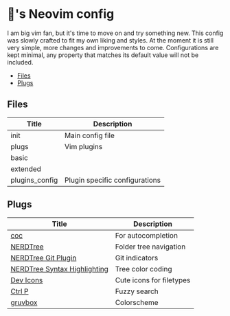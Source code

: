 # :bread:'s Neovim config

I am big vim fan, but it's time to move on and try something new. This config was slowly
crafted to fit my own liking and styles. At the moment it is still very simple, more
changes and improvements to come. Configurations are kept minimal, any property that
matches its default value will not be included.

* [Files](##Files)
* [Plugs](##Plugs)

## Files

Title | Description
--- | ---
init | Main config file
plugs | Vim plugins
basic | 
extended | 
plugins_config | Plugin specific configurations

## Plugs

Title | Description
--- | ---
[coc](https://github.com/neoclide/coc.nvim) | For autocompletion
[NERDTree](https://github.com/preservim/nerdtree) | Folder tree navigation
[NERDTree Git Plugin](https://github.com/Xuyuanp/nerdtree-git-plugin) | Git indicators
[NERDTree Syntax Highlighting](https://github.com/tiagofumo/vim-nerdtree-syntax-highlight) | Tree color coding
[Dev Icons](https://github.com/ryanoasis/vim-devicons) | Cute icons for filetypes
[Ctrl P](https://github.com/kien/ctrlp.vim) | Fuzzy search
[gruvbox](https://github.com/morhetz/gruvbox) | Colorscheme
